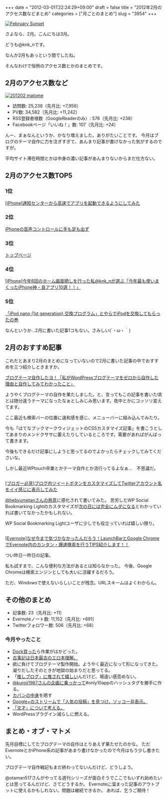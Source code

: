 +++
date = "2012-03-01T22:24:29+09:00"
draft = false
title = "2012年2月のアクセス数などまとめ"
categories = ["月ごとのまとめ"]
slug = "3954"
+++

<a href="http://www.flickr.com/photos/46018179@N00/376817316/" title="February Sunset by leppre, on Flickr" target="_blank"><img class="flickr_photo" src="http://farm1.static.flickr.com/98/376817316_da8546de98_z.jpg" alt="February Sunset" /></a>


さよなら、2月。こんにちは3月。

どうも@knk_nです。

なんか2月もあっという間でしたね。

そんなわけで恒例のアクセス数とかのまとめです。<!--more--><h2>2月のアクセス数など</h2>

<a href="http://knk-n.com.s3-website-ap-northeast-1.amazonaws.com/images/2012/03/201202_matome.jpg" title="201202 matome"><img src="http://knk-n.com.s3-website-ap-northeast-1.amazonaws.com/images/2012/03/201202_matome.jpg" alt="201202 matome" title="201202_matome.jpg" /></a>

<ul>
<li>訪問数: 25,238（先月比: +7,956）</li>
<li>PV数: 34,582（先月比: +11,242）</li>
<li>RSS登録者様数（GoogleReaderのみ）: 576（先月比: +238）</li>
<li>Facebookページ「いいね！」数: 107（先月比: +24）</li>
</ul>

んー、まぁなんというか、かなり増えました。ありがたいことです。
今月はブログのテーマ自作に力を注ぎすぎて、あんまり記事が書けなかった気がするのですが。

平均サイト滞在時間とかは中身の濃い記事があんまりないからまだ仕方ない。

<h2>2月のアクセス数TOP5</h2>
<h3>1位</h3>
<p><a href="http://knk-n.com/2011/12/15/notification-center/" target="_blank">[iPhone]通知センターから高速でアプリを起動できるようにしてみた</a><script type="text/javascript">var url="http://knk-n.com/2011/12/15/notification-center/";</script><script src="http://api.b.st-hatena.com/entry.count?url=http://knk-n.com/2011/12/15/notification-center/&callback=hatebTxt"></script></p>

<h3>2位</h3>
<p><a href="http://knk-n.com/2011/07/10/voice-control/" target="_blank">iPhoneの音声コントロールに手も足も出ず</a><script type="text/javascript">var url="http://knk-n.com/2011/07/10/voice-control/";</script><script src="http://api.b.st-hatena.com/entry.count?url=http://knk-n.com/2011/07/10/voice-control/&callback=hatebTxt"></script></p>

<h3>3位</h3>
<p><a href="http://knk-n.com/" target="_blank">トップページ</a><script type="text/javascript">var url="http://knk-n.com/";</script><script src="http://api.b.st-hatena.com/entry.count?url=http://knk-n.com/&callback=hatebTxt"></script></p>


<h3>4位</h3>
<p><a href="http://knk-n.com/2011/12/31/2011most-used-app/" target="_blank">[iPhone]今年6回のホーム画面晒しを行った私@knk_nが選ぶ「今年最も使いまくったiPhone神・良アプリ10選！！」</a><script type="text/javascript">var url="http://knk-n.com/2011/12/31/2011most-used-app/";</script><script src="http://api.b.st-hatena.com/entry.count?url=http://knk-n.com/2011/12/31/2011most-used-app/&callback=hatebTxt"></script></p>

<h3>5位</h3>
<p><a href="http://knk-n.com/2012/01/05/see_you_ipod-nano-1st/" target="_blank">「iPod nano (1st generation) 交換プログラム」とやらでiPodを交換してもらったの巻</a><script type="text/javascript">var url="http://knk-n.com/2012/01/05/see_you_ipod-nano-1st/";</script><script src="http://api.b.st-hatena.com/entry.count?url=http://knk-n.com/2012/01/05/see_you_ipod-nano-1st/&callback=hatebTxt"></script></p>

なんというか…2月に書いた記事1コもない。さみしい(´・ω・｀)

<h2>2月のおすすめ記事</h2>
これだとあまり2月のまとめになっていないので2月に書いた記事の中でおすすめを三つ紹介しときますか。

<p><a href="http://knk-n.com/2012/02/09/making_myblogtheme/" target="_blank">ブログテーマ自作したヨ！「私がWordPressブログテーマをゼロから自作した理由と自作してみてわかったこと」</a><script type="text/javascript">var url="http://knk-n.com/2012/02/09/making_myblogtheme/";</script><script src="http://api.b.st-hatena.com/entry.count?url=http://knk-n.com/2012/02/09/making_myblogtheme/&callback=hatebTxt"></script></p>
ようやくブログテーマの自作を果たしました。と、言ってもこの記事を書いた頃とは随分違うテーマになったなぁとしみじみ思います。夜中とかにコッソリ変えてます。

ここ最近も検索バーの位置に違和感を感じ、メニューバーに組み込んでみたり。

今も「はてなブックマークウィジェットのCSSカスタマイズ記事」を書こうとしてあまりのメンドクササに萎えたりしているところです。需要があればがんばって書きます。

今後もできるだけ記事にしようと思ってるのでよかったらチェックしてみてくださいな。

しかし最近WPtouch卒業とかテーマ自作とか流行ってるよなぁ…　不思議だ。

<p style="margin-top: 2em;"></p>

<p><a href="http://knk-n.com/2012/02/24/tweetbutton_customize/" target="_blank">[ブロガー必見]ブログ内ツイートボタンをカスタマイズしてTwitterアカウント名をイイ感じに表示してみた</a><script type="text/javascript">var url="http://knk-n.com/2012/02/24/tweetbutton_customize/";</script><script src="http://api.b.st-hatena.com/entry.count?url=http://knk-n.com/2012/02/24/tweetbutton_customize/&callback=hatebTxt"></script></p>

<a href="http://d.hatena.ne.jp/hebyumetan/20120224/1330027918" target="_blank">@hebyumetanさんの熱意</a>に感化されて書いてみた。
苦労したWP Social Bookmarking Lightのカスタマイズが<a href="http://knk-n.com/2012/02/26/goodbye_wp-social-bookmarking-light/" target="_blank">次の日には完全にムダになる</a>とわかっていれば書いてなかったかもしれない。

WP Social Bookmarking Lightユーザに少しでも役立っていれば嬉しい限り。

<p style="margin-top: 2em;"></p>

<p><a href="http://knk-n.com/2012/02/29/evernote_how_to_search_fast/" target="_blank">[Evernote]なぜ今まで気づかなかったんだろう！LaunchBarとGoogle ChromeでEvernote内のカンタン・爆速検索を行うTIPS紹介します！！</a><script type="text/javascript">var url="http://knk-n.com/2012/02/29/evernote_how_to_search_fast/";</script><script src="http://api.b.st-hatena.com/entry.count?url=http://knk-n.com/2012/02/29/evernote_how_to_search_fast/&callback=hatebTxt"></script></p>
つい昨日一昨日の記事。

私も試すまで、こんな便利な方法があるとは知らなかった。
今後、Google Chromeは検索エンジンとしても大いに活躍するだろう。

ただ、Windowsで使えないらしいことが残念。URLスキームはよくわからん。

<h2>その他のまとめ</h2>
<ul>
<li>記事数: 23（先月比: +11）</li>
<li>Evernoteノート数: 11,152（先月比: +691）</li>
<li>Twitterフォロワー数: 506（先月比: +68）</li>
</ul>

<h3>今月やったこと</h3>
<ul>
<li><a href="http://knk-n.com/2012/02/01/iphone_dock/" target="_blank">Dock買った</a>ら作業がはかどった。</li>
<li><a href="http://knk-n.com/2012/02/02/kojiki/" target="_blank">古事記は日本最古のエロ本理解。</a></li>
<li>欲に負けてブログテーマ製作開始。ようやく最近になって形になってきた。凝りだしたそのときが地獄の始まりだと思ってる。</li>
<li>「<a href="http://www.ashi-tano.jp/?p=2354" target="_blank">推しブログ」に推されて嬉しい</a>んだけど、場違い感否めない。</li>
<li><a href="http://knk-n.com/2012/02/20/only10app/" target="_blank">@kuroji1987さんの企画に乗っかって</a>#only10appのハッシュタグを勝手に作る。</li>
<li><a href="http://knk-n.com/2012/02/22/bag_contents/" target="_blank">カバンの中身</a>を晒す</li>
<li><a href="http://knk-n.com/2012/02/24/google-plus_-invisible_popular-entry/" target="_blank">Google+のストリームで「人気の投稿」を見つけ、ソッコー非表示。</a></li>
<li><a href="http://knk-n.com/2012/02/26/literary_blog_style/" target="_blank">「文才」について考える。</a></li>
<li>WordPressプラグイン減らしに燃える。</li>
</ul>

<h2>まとめ・オブ・マトメ</h2>
先月目標にしてたブログテーマの自作はとりあえず果たせたのかな。
ただEvernoteとかiPhone系の記事があまり書けなかったので今月はもう少し書きたい。

ブログテーマ自作戦記もまだ終わってないんだけど、どうしよう。

@otaman517さんがやってる週刊シリーズが面白そうでここでもいずれ始めたいとは思ってるんだけど、さてどうするか。
Evernoteに溜まった記事のアウトプットに使えるかもしれない。問題は継続できるか。
あれば、乞うご期待！
